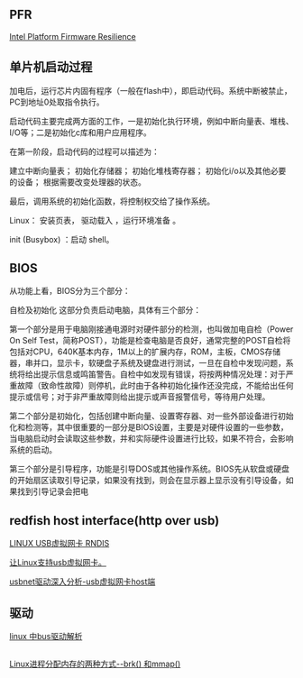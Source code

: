 ## PFR
[Intel Platform Firmware Resilience](https://blog.csdn.net/zdx19880830/article/details/84190005)

## 单片机启动过程
加电后，运行芯片内固有程序（一般在flash中），即启动代码。系统中断被禁止，PC到地址0处取指令执行。

启动代码主要完成两方面的工作，一是初始化执行环境，例如中断向量表、堆栈、I/O等；二是初始化c库和用户应用程序。

在第一阶段，启动代码的过程可以描述为：

建立中断向量表；
初始化存储器；
初始化堆栈寄存器；
初始化i/o以及其他必要的设备；
根据需要改变处理器的状态。

最后，调用系统的初始化函数，将控制权交给了操作系统。

Linux： 安装页表， 驱动载入 ，运行环境准备 。

init (Busybox) ：启动 shell。

## BIOS
从功能上看，BIOS分为三个部分：

自检及初始化
这部分负责启动电脑，具体有三个部分：

第一个部分是用于电脑刚接通电源时对硬件部分的检测，也叫做加电自检（Power On Self Test，简称POST），功能是检查电脑是否良好，通常完整的POST自检将包括对CPU，640K基本内存，1M以上的扩展内存，ROM，主板，CMOS存储器，串并口，显示卡，软硬盘子系统及键盘进行测试，一旦在自检中发现问题，系统将给出提示信息或鸣笛警告。自检中如发现有错误，将按两种情况处理：对于严重故障（致命性故障）则停机，此时由于各种初始化操作还没完成，不能给出任何提示或信号；对于非严重故障则给出提示或声音报警信号，等待用户处理。

第二个部分是初始化，包括创建中断向量、设置寄存器、对一些外部设备进行初始化和检测等，其中很重要的一部分是BIOS设置，主要是对硬件设置的一些参数，当电脑启动时会读取这些参数，并和实际硬件设置进行比较，如果不符合，会影响系统的启动。

第三个部分是引导程序，功能是引导DOS或其他操作系统。BIOS先从软盘或硬盘的开始扇区读取引导记录，如果没有找到，则会在显示器上显示没有引导设备，如果找到引导记录会把电

## redfish host interface(http over usb)
[LINUX USB虚拟网卡 RNDIS](http://blog.sina.com.cn/s/blog_4d4617410100idp5.html)

[让Linux支持usb虚拟网卡。](https://blog.csdn.net/qq_31878855/article/details/80742593)

[usbnet驱动深入分析-usb虚拟网卡host端](https://blog.csdn.net/zh98jm/article/details/6339320?spm=a2c6h.12873639.0.0.3cac681fPYmi2p)


## 驱动
[linux 中bus驱动解析](https://www.cnblogs.com/downey-blog/p/10507703.html)

##
[Linux进程分配内存的两种方式--brk() 和mmap()](https://www.cnblogs.com/diegodu/p/9230280.html)
